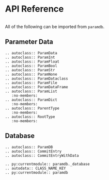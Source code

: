 # API Reference

```{py:currentmodule} paramdb

```

All of the following can be imported from `paramdb`.

## Parameter Data

```{eval-rst}
.. autoclass:: ParamData
.. autoclass:: ParamInt
.. autoclass:: ParamFloat
.. autoclass:: ParamBool
.. autoclass:: ParamStr
.. autoclass:: ParamNone
.. autoclass:: ParamDataclass
.. autoclass:: ParamFile
.. autoclass:: ParamDataFrame
.. autoclass:: ParamList
   :no-members:
.. autoclass:: ParamDict
   :no-members:
.. autoclass:: ParentType
   :no-members:
.. autoclass:: RootType
   :no-members:
```

## Database

```{eval-rst}
.. autoclass:: ParamDB
.. autoclass:: CommitEntry
.. autoclass:: CommitEntryWithData
```

<!--
Changing the current module to paramdb._database is necessary in order to show the correct
docstring.
-->

```{eval-rst}
.. py:currentmodule:: paramdb._database
.. autodata:: CLASS_NAME_KEY
.. py:currentmodule:: paramdb
```
